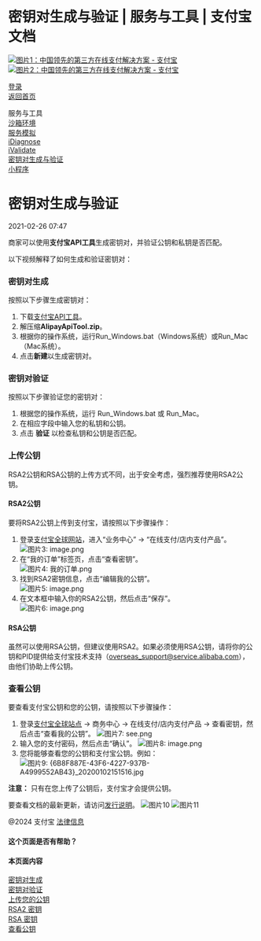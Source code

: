 密钥对生成与验证 | 服务与工具 | 支付宝文档
==================

[![图片1：中国领先的第三方在线支付解决方案 - 支付宝](https://ac.alipay.com/storage/2024/3/26/d66c43c0-440d-4c97-9976-f2028a2c8c5e.svg)![图片2：中国领先的第三方在线支付解决方案 - 支付宝](https://ac.alipay.com/storage/2024/3/26/a48bd336-aea0-4f16-bf83-616eacbb4434.svg)](/docs/)

[登录](https://global.alipay.com/ilogin/account_login.htm?goto=https%3A%2F%2Fglobal.alipay.com%2Fdocs%2Fac%2Ftool%2Fkey_pair)  
[返回首页](../../)

服务与工具  
[沙箱环境](/docs/ac/tool/sandbox)  
[服务模拟](/docs/ac/tool/mocking)  
[iDiagnose](/docs/ac/tool/idiagnose)  
[iValidate](/docs/ac/tool/ivalidate)  
[密钥对生成与验证](/docs/ac/tool/key_pair)  
[小程序](/docs/ac/tool/miniapp)  

密钥对生成与验证
==================

2021-02-26 07:47

商家可以使用**支付宝API工具**生成密钥对，并验证公钥和私钥是否匹配。

以下视频解释了如何生成和验证密钥对：
### 密钥对生成
按照以下步骤生成密钥对：

1. 下载[支付宝API工具](https://gw.alipayobjects.com/os/basement_prod/8f8c96b8-eeb4-4290-a3ff-37f3f72b9652.zip)。
2. 解压缩**AlipayApiTool.zip**。
3. 根据你的操作系统，运行Run_Windows.bat（Windows系统）或Run_Mac（Mac系统）。
4. 点击**新建**以生成密钥对。
### 密钥对验证  
按照以下步骤验证您的密钥对：  
1.  根据您的操作系统，运行 Run_Windows.bat 或 Run_Mac。
2.  在相应字段中输入您的私钥和公钥。
3.  点击 **验证** 以检查私钥和公钥是否匹配。
### 上传公钥  
RSA2公钥和RSA公钥的上传方式不同，出于安全考虑，强烈推荐使用RSA2公钥。  

#### RSA2公钥  
要将RSA2公钥上传到支付宝，请按照以下步骤操作：  
1. 登录[支付宝全球网站](https://globalprod.alipay.com/order/myOrder.htm)，进入“业务中心” -> “在线支付/店内支付产品”。  
![图片3: image.png](https://cdn.nlark.com/yuque/0/2020/png/561635/1588926997088-8ddf23d8-0a22-4cd5-8d1d-236899764a91.png)  
2. 在“我的订单”标签页，点击“查看密钥”。  
![图片4: 我的订单.png](https://cdn.nlark.com/yuque/0/2020/png/561635/1588926999583-f846f4f5-cdd6-4fd2-ae49-af6311106251.png)  
3. 找到RSA2密钥信息，点击“编辑我的公钥”。  
![图片5: image.png](https://cdn.nlark.com/yuque/0/2020/png/561635/1588926999830-165fef2f-3750-4d2f-bd62-4b88e440a413.png)  
4. 在文本框中输入你的RSA2公钥，然后点击“保存”。  
![图片6: image.png](https://cdn.nlark.com/yuque/0/2020/png/561635/1588927000072-35446648-36d6-4dc3-92ad-8831e7bb0799.png)  

#### RSA公钥  
虽然可以使用RSA公钥，但建议使用RSA2。如果必须使用RSA公钥，请将你的公钥和PID提供给支付宝技术支持（overseas_support@service.alibaba.com），由他们协助上传公钥。
### 查看公钥

要查看支付宝公钥和您的公钥，请按照以下步骤操作：

1. 登录[支付宝全球站点](https://globalprod.alipay.com/order/myOrder.htm) -> 商务中心 -> 在线支付/店内支付产品 -> 查看密钥，然后点击“查看我的公钥”。
   ![图片7: see.png](https://cdn.nlark.com/yuque/0/2020/png/561635/1588927000202-0008d714-55f8-469f-8ebe-8578005573d3.png)
2. 输入您的支付密码，然后点击“确认”。
   ![图片8: image.png](https://cdn.nlark.com/yuque/0/2020/png/561635/1588927000378-0a1b184e-d708-43f9-b0fe-39de2d689a64.png)
3. 您将能够查看您的公钥和支付宝公钥。例如：
   ![图片9: {6B8F887E-43F6-4227-937B-A4999552AB43}_20200102151516.jpg](https://cdn.nlark.com/yuque/0/2020/jpeg/561635/1588927000492-11e70771-3e85-4d73-a1f2-5a030215e80f.jpeg)

**注意：**
只有在您上传了公钥后，支付宝才会提供公钥。

要查看文档的最新更新，请访问[发行说明](https://global.alipay.com/docs/releasenotes)。
![图片10](https://ac.alipay.com/storage/2021/5/20/19b2c126-9442-4f16-8f20-e539b1db482a.png) ![图片11](https://ac.alipay.com/storage/2021/5/20/e9f3f154-dbf0-455f-89f0-b3d4e0c14481.png)

@2024 支付宝 [法律信息](https://global.alipay.com/docs/ac/platform/membership)

#### 这个页面是否有帮助？

#### 本页面内容

[密钥对生成](#31b5e842 "密钥对生成")  
[密钥对验证](#da34fbe8 "密钥对验证")  
[上传您的公钥](#78eadf0d "上传您的公钥")  
[RSA2 密钥](#Zthlf "RSA2 密钥")  
[RSA 密钥](#UQjEc "RSA 密钥")  
[查看公钥](#0u5YP "查看公钥")